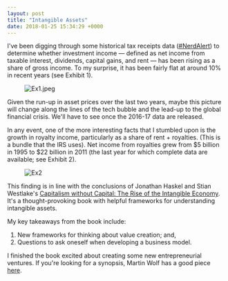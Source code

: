 ```yaml
---
layout: post
title: "Intangible Assets"
date: 2018-01-25 15:34:29 +0000
---
```


<!-- wp:paragraph {"style":{"elements":{"link":{"color":{"text":"var:preset|color|primary"}}}}} -->
<p class="has-link-color">I've been digging through some historical tax receipts data (<a href="https://www.youtube.com/watch?v=c_GFzFqyaRc" target="_blank" rel="noopener">#NerdAlert</a>) to determine whether investment income — defined as net income from taxable interest, dividends, capital gains, and rent — has been rising as a share of gross income.&nbsp;To my surprise, it has been fairly flat at around 10% in recent years (see Exhibit 1).</p>
<!-- /wp:paragraph -->

<!-- wp:more -->
<!--more-->
<!-- /wp:more -->

<!-- wp:image {"align":"center","id":1318} -->
<figure class="wp-block-image aligncenter"><img src="https://caseyjr.org/wp-content/uploads/2018/01/ex12.jpeg" alt="Ex1.jpeg" class="wp-image-1318" /></figure>
<!-- /wp:image -->

<!-- wp:paragraph -->
<p>Given the run-up in asset prices over the last two years, maybe this picture will change along the lines of the tech bubble and the lead-up to the global financial crisis. We'll have to see once the 2016-17 data are released.</p>
<!-- /wp:paragraph -->

<!-- wp:paragraph -->
<p>In any event, one of the more interesting facts that I stumbled upon is the growth in royalty income, particularly as a share of rent + royalties. (This is a bundle that the IRS uses). Net income from royalties grew from $5 billion in 1995 to $22 billion in 2011 (the last year for which complete data are available; see Exhibit 2).</p>
<!-- /wp:paragraph -->

<!-- wp:image {"align":"center","id":1316} -->
<figure class="wp-block-image aligncenter"><img src="https://caseyjr.org/wp-content/uploads/2018/01/ex22.jpeg" alt="Ex2" class="wp-image-1316" /></figure>
<!-- /wp:image -->

<!-- wp:paragraph {"style":{"elements":{"link":{"color":{"text":"var:preset|color|primary"}}}}} -->
<p class="has-link-color">This finding is in line with the conclusions of Jonathan Haskel and Stian Westlake's&nbsp;<span style="text-decoration:underline"><a href="https://www.amazon.com/Capitalism-without-Capital-Intangible-Economy/dp/0691175039/" target="_blank" rel="noopener">Capitalism without Capital: The Rise of the Intangible Economy</a></span>. It's a thought-provoking book with helpful frameworks for understanding intangible assets.</p>
<!-- /wp:paragraph -->

<!-- wp:paragraph -->
<p>My key takeaways from the book include:</p>
<!-- /wp:paragraph -->

<!-- wp:list {"ordered":true} -->
<ol><!-- wp:list-item -->
<li>New frameworks for thinking about value creation; and,</li>
<!-- /wp:list-item -->

<!-- wp:list-item -->
<li>Questions to ask oneself when developing a business model.</li>
<!-- /wp:list-item --></ol>
<!-- /wp:list -->

<!-- wp:paragraph {"style":{"elements":{"link":{"color":{"text":"var:preset|color|primary"}}}}} -->
<p class="has-link-color">I finished the book excited about creating some new entrepreneurial ventures. If you're looking for a synopsis, Martin Wolf has a good piece <a href="https://www.ft.com/content/a01e7262-d35a-11e7-a303-9060cb1e5f44" target="_blank" rel="noopener">here</a>.</p>
<!-- /wp:paragraph -->
